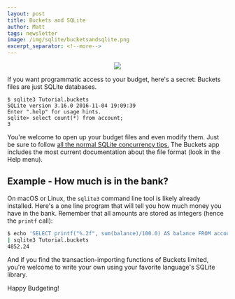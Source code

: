 ```yaml
---
layout: post
title: Buckets and SQLite
author: Matt
tags: newsletter
image: /img/sqlite/bucketsandsqlite.png
excerpt_separator: <!--more-->
---
```


<div style="text-align: center;"><img src="{{ site.url }}/img/sqlite/bucketsandsqlite.png"></div>

If you want programmatic access to your budget, here's a secret: Buckets files are just SQLite databases.

<!--more-->

```text
$ sqlite3 Tutorial.buckets 
SQLite version 3.16.0 2016-11-04 19:09:39
Enter ".help" for usage hints.
sqlite> select count(*) from account;
3
```

You're welcome to open up your budget files and even modify them.  Just be sure to follow [all the normal SQLite concurrency tips.](https://sqlite.org/faq.html#q5)  The Buckets app includes the most current documentation about the file format (look in the Help menu).

## Example - How much is in the bank?

On macOS or Linux, the `sqlite3` command line tool is likely already installed.  Here's a one line program that will tell you how much money you have in the bank.  Remember that all amounts are stored as integers (hence the `printf` call):

```bash
$ echo 'SELECT printf("%.2f", sum(balance)/100.0) AS balance FROM account;' \
| sqlite3 Tutorial.buckets
4852.24
```


And if you find the transaction-importing functions of Buckets limited, you're welcome to write your own using your favorite language's SQLite library.

Happy Budgeting!
